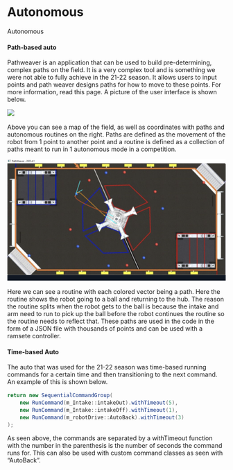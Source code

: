 # Autonomous

Autonomous

#### Path-based auto

Pathweaver is an application that can be used to build pre-determining, complex paths on the field. It is a very complex tool and is something we were not able to fully achieve in the 21-22 season. It allows users to input points and path weaver designs paths for how to move to these points. For more information, read this page. A picture of the user interface is shown below.

![](/assets/images/autonomous/pathweaver01.png)

Above you can see a map of the field, as well as coordinates with paths and autonomous routines on the right. Paths are defined as the movement of the robot from 1 point to another point and a routine is defined as a collection of paths meant to run in 1 autonomous mode in a competition.

![](/images/autonomous/pathweaver02.png)

Here we can see a routine with each colored vector being a path. Here the routine shows the robot going to a ball and returning to the hub. The reason the routine splits when the robot gets to the ball is because the intake and arm need to run to pick up the ball before the robot continues the routine so the routine needs to reflect that. These paths are used in the code in the form of a JSON file with thousands of points and can be used with a ramsete controller.

#### Time-based Auto

The auto that was used for the 21-22 season was time-based running commands for a certain time and then transitioning to the next command. An example of this is shown below.

```java
return new SequentialCommandGroup(
    new RunCommand(m_Intake::intakeOut).withTimeout(5),
    new RunCommand(m_Intake::intakeOff).withTimeout(1),
    new RunCommand(m_robotDrive::AutoBack).withTimeout(3)
);
```

As seen above, the commands are separated by a withTimeout function with the number in the parenthesis is the number of seconds the command runs for. This can also be used with custom command classes as seen with “AutoBack”.

